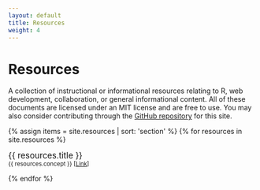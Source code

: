 ```yaml
---
layout: default
title: Resources
weight: 4
---
```


# Resources

A collection of instructional or informational resources relating to R, web development, collaboration, or general informational content.  All of these documents are licensed under an MIT license and are free to use.  You may also consider contributing through the [GitHub repository](https://github.com/SimonGoring/simongoring.github.io) for this site.

{% assign items = site.resources | sort: 'section' %}
{% for resources in site.resources %}
  <div class="col-lg-3 col-md-6 text-center">
    <div class="resource-box">
	  <big>{{ resources.title }}</big> <br><small>{{ resources.concept }} [<a href="{{resources.url}}">Link</a>]</small><br><p></p>
	</div>
  </div>
{% endfor %}

